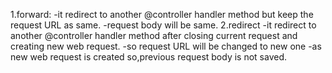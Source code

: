 1.forward:
-it redirect to another @controller handler method but keep the request URL as same.
-request body  will be same.
2.redirect
-it redirect to another @controller handler method after closing current request and creating new web request.
-so request URL will be changed to new one
-as new web request is created so,previous request body is not saved.